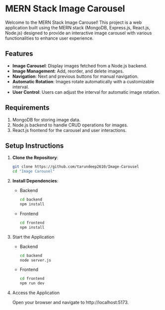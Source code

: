 # MERN Stack Image Carousel

Welcome to the MERN Stack Image Carousel! This project is a web application built using the MERN stack (MongoDB, Express.js, React.js, Node.js) designed to provide an interactive image carousel with various functionalities to enhance user experience.

## Features
- **Image Carousel**: Display images fetched from a Node.js backend.
- **Image Management**: Add, reorder, and delete images.
- **Navigation**: Next and previous buttons for manual navigation.
- **Automatic Rotation**: Images rotate automatically with a customizable interval.
- **User Control**: Users can adjust the interval for automatic image rotation.

## Requirements
1. MongoDB for storing image data.
2. Node.js backend to handle CRUD operations for images.
3. React.js frontend for the carousel and user interactions.

## Setup Instructions
1. **Clone the Repository**:
   ```bash
   git clone https://github.com/tarundeep2610/Image-Carousel
   cd "Image Carousel"
   ```

2. **Install Dependencies**:
   
   - Backend
      ```bash
      cd backend
      npm install
      ```
      
   - Frontend
      ```bash
      cd frontend
      npm install
      ```
      
3. Start the Application

   - Backend
      ```bash
      cd backend
      node server.js
      ```
      
   - Frontend
      ```bash
      cd frontend
      npm run dev
      ```

4. Access the Application

   Open your browser and navigate to http://localhost:5173.

